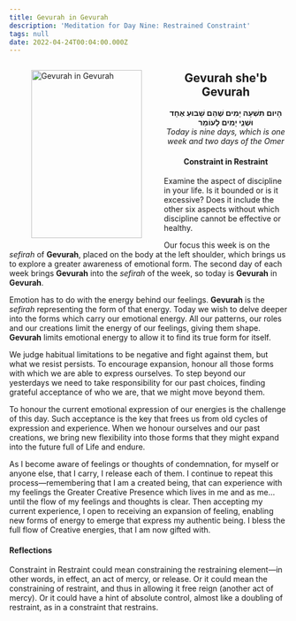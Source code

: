 ```yaml
---
title: Gevurah in Gevurah
description: 'Meditation for Day Nine: Restrained Constraint'
tags: null
date: 2022-04-24T00:04:00.000Z
---
```


<a href="https://www.chabad.org/holidays/sefirah/omer-count_cdo/jewish/Count-the-Omer.htm">
<i class="fa fa-file" aria-hidden="true"></i></a>

<figure style='float: left'>
 <a href='/posts/img/freedom/week2/2.2-Gevurah_in_Gevurah.png' target="_blank">
   <img src='/posts/img/freedom/week2/2.2-Gevurah_in_Gevurah_s.png' alt='Gevurah in Gevurah' width='200' height='304' />
 </a>
</figure>

<div style="text-align:center">
<h2>Gevurah she'b Gevurah</h2>
<span dir="rtl"><b>הָיום תִשְׁעָה יָמִים שֶׁהֵם שָׁבוּעַ אֶחָד  וּּשְׁנֵֶי יָמִים לָעוֹמֵר</b></span>
<br />
<i>ֹToday is nine days, which is one week and two days of the Omer</i>
</p>

<h4>Constraint in Restraint</h4>

</div>

<div class="abstract">

Examine the aspect of discipline in your life. Is it bounded or is it excessive? Does it include the other six aspects without which discipline cannot be effective or healthy.

</div>

Our focus this week is on the _sefirah_ of **Gevurah**, placed on the body at the left shoulder, which brings us to explore a greater awareness of emotional form. The second day of each week brings **Gevurah** into the _sefirah_ of the week, so today is **Gevurah** in **Gevurah**.

Emotion has to do with the energy behind our feelings. **Gevurah** is the _sefirah_ representing the form of that energy. Today we wish to delve deeper into the forms which carry our emotional energy. All our patterns, our roles and our creations limit the energy of our feelings, giving them shape. **Gevurah** limits emotional energy to allow it to find its true form for itself.

We judge habitual limitations to be negative and fight against them, but what we resist persists. To encourage expansion, honour all those forms with which we are able to express ourselves. To step beyond our yesterdays we need to take responsibility for our past choices, finding grateful acceptance of who we are, that we might move beyond them.

To honour the current emotional expression of our energies is the challenge of this day. Such acceptance is the key that frees us from old cycles of expression and experience. When we honour ourselves and our past creations, we bring new flexibility into those forms that they might expand into the future full of Life and endure.

<div class="abstract">

As I become aware of feelings or thoughts of condemnation, for myself or anyone else, that I carry, I release each of them. I continue to repeat this process&mdash;remembering that I am a created being, that can experience with my feelings the Greater Creative Presence which lives in me and as me... until the flow of my feelings and thoughts is clear. Then accepting my current experience, I open to receiving an expansion of feeling, enabling new forms of energy to emerge that express my authentic being. I bless the full flow of Creative energies, that I am now gifted with.
</div>

<h4>Reflections</h4>

<div class="note">

Constraint in Restraint could mean constraining the restraining element&mdash;in other words, in effect, an act of mercy, or release. Or it could mean the constraining of restraint, and thus  in allowing it free reign (another act of mercy). Or it could have a hint of absolute control, almost like a doubling of restraint, as in a constraint that restrains.

</div>
